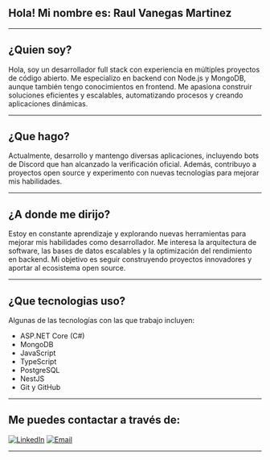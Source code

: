   
## Hola! Mi nombre es: Raul Vanegas Martinez

-------------------

## ¿Quien soy?
Hola, soy un desarrollador full stack con experiencia en múltiples proyectos de código abierto. Me especializo en backend con Node.js y MongoDB, aunque también tengo conocimientos en frontend. Me apasiona construir soluciones eficientes y escalables, automatizando procesos y creando aplicaciones dinámicas.

-------------------

## ¿Que hago?
Actualmente, desarrollo y mantengo diversas aplicaciones, incluyendo bots de Discord que han alcanzado la verificación oficial. Además, contribuyo a proyectos open source y experimento con nuevas tecnologías para mejorar mis habilidades.

-------------------

## ¿A donde me dirijo?
Estoy en constante aprendizaje y explorando nuevas herramientas para mejorar mis habilidades como desarrollador. Me interesa la arquitectura de software, las bases de datos escalables y la optimización del rendimiento en backend. Mi objetivo es seguir construyendo proyectos innovadores y aportar al ecosistema open source.

-------------------

## ¿Que tecnologias uso?
Algunas de las tecnologías con las que trabajo incluyen:
- ASP.NET Core (C#)
- MongoDB
- JavaScript
- TypeScript
- PostgreSQL
- NestJS
- Git y GitHub

-------------------

## Me puedes contactar a través de:
<a href="https://www.linkedin.com/in/raul-vanegas-martinez-4830902a3/">![LinkedIn](https://img.shields.io/badge/LinkedIn-%230077B5.svg?style=for-the-badge&logo=LinkedIn&logoColor=white)</a> 
<a href="mailto:raulvanegas711@gmail.com">![Email](https://img.shields.io/badge/Email-D14836?style=for-the-badge&logo=Gmail&logoColor=white)</a>  



-------------------
  


